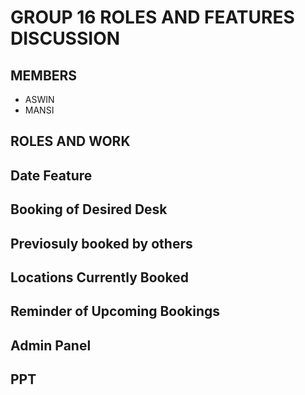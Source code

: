 # GROUP 16 ROLES AND FEATURES DISCUSSION

## MEMBERS 
- ASWIN
- MANSI

## ROLES AND WORK

## Date Feature

## Booking of Desired Desk

## Previosuly booked by others

## Locations Currently Booked

## Reminder of Upcoming Bookings 

## Admin Panel

## PPT 